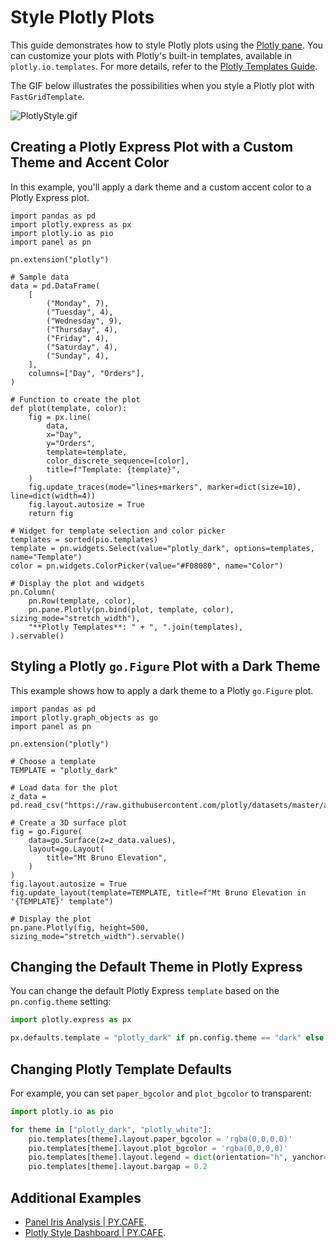 # Style Plotly Plots

This guide demonstrates how to style Plotly plots using the [Plotly pane](../../reference/panes/Plotly). You can customize your plots with Plotly's built-in templates, available in `plotly.io.templates`. For more details, refer to the [Plotly Templates Guide](https://plotly.com/python/templates/).

The GIF below illustrates the possibilities when you style a Plotly plot with `FastGridTemplate`.

![PlotlyStyle.gif](https://assets.holoviews.org/panel/thumbnails/gallery/styles/plotly-styles.gif)

## Creating a Plotly Express Plot with a Custom Theme and Accent Color

In this example, you'll apply a dark theme and a custom accent color to a Plotly Express plot.

```{pyodide}
import pandas as pd
import plotly.express as px
import plotly.io as pio
import panel as pn

pn.extension("plotly")

# Sample data
data = pd.DataFrame(
    [
        ("Monday", 7),
        ("Tuesday", 4),
        ("Wednesday", 9),
        ("Thursday", 4),
        ("Friday", 4),
        ("Saturday", 4),
        ("Sunday", 4),
    ],
    columns=["Day", "Orders"],
)

# Function to create the plot
def plot(template, color):
    fig = px.line(
        data,
        x="Day",
        y="Orders",
        template=template,
        color_discrete_sequence=[color],
        title=f"Template: {template}",
    )
    fig.update_traces(mode="lines+markers", marker=dict(size=10), line=dict(width=4))
    fig.layout.autosize = True
    return fig

# Widget for template selection and color picker
templates = sorted(pio.templates)
template = pn.widgets.Select(value="plotly_dark", options=templates, name="Template")
color = pn.widgets.ColorPicker(value="#F08080", name="Color")

# Display the plot and widgets
pn.Column(
    pn.Row(template, color),
    pn.pane.Plotly(pn.bind(plot, template, color), sizing_mode="stretch_width"),
    "**Plotly Templates**: " + ", ".join(templates),
).servable()
```

## Styling a Plotly `go.Figure` Plot with a Dark Theme

This example shows how to apply a dark theme to a Plotly `go.Figure` plot.

```{pyodide}
import pandas as pd
import plotly.graph_objects as go
import panel as pn

pn.extension("plotly")

# Choose a template
TEMPLATE = "plotly_dark"

# Load data for the plot
z_data = pd.read_csv("https://raw.githubusercontent.com/plotly/datasets/master/api_docs/mt_bruno_elevation.csv")

# Create a 3D surface plot
fig = go.Figure(
    data=go.Surface(z=z_data.values),
    layout=go.Layout(
        title="Mt Bruno Elevation",
    )
)
fig.layout.autosize = True
fig.update_layout(template=TEMPLATE, title=f"Mt Bruno Elevation in '{TEMPLATE}' template")

# Display the plot
pn.pane.Plotly(fig, height=500, sizing_mode="stretch_width").servable()
```

## Changing the Default Theme in Plotly Express

You can change the default Plotly Express `template` based on the `pn.config.theme` setting:

```python
import plotly.express as px

px.defaults.template = "plotly_dark" if pn.config.theme == "dark" else "plotly_white"
```

## Changing Plotly Template Defaults

For example, you can set `paper_bgcolor` and `plot_bgcolor` to transparent:

```python
import plotly.io as pio

for theme in ["plotly_dark", "plotly_white"]:
    pio.templates[theme].layout.paper_bgcolor = 'rgba(0,0,0,0)'
    pio.templates[theme].layout.plot_bgcolor = 'rgba(0,0,0,0)'
    pio.templates[theme].layout.legend = dict(orientation="h", yanchor="bottom", y=-0.2)
    pio.templates[theme].layout.bargap = 0.2
```

## Additional Examples

- [Panel Iris Analysis | PY.CAFE](https://py.cafe/panel-org/panel-iris-analysis).
- [Plotly Style Dashboard | PY.CAFE](https://py.cafe/panel-org/plotly-style-dashboard).
